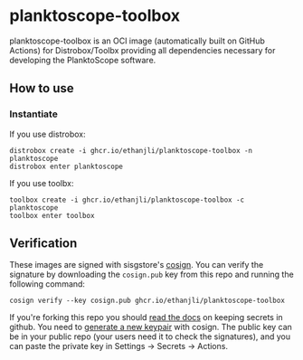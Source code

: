 # planktoscope-toolbox

planktoscope-toolbox is an OCI image (automatically built on GitHub Actions) for Distrobox/Toolbx providing all dependencies necessary for developing the PlanktoScope software.

## How to use

### Instantiate

If you use distrobox:

    distrobox create -i ghcr.io/ethanjli/planktoscope-toolbox -n planktoscope
    distrobox enter planktoscope

If you use toolbx:

    toolbox create -i ghcr.io/ethanjli/planktoscope-toolbox -c planktoscope
    toolbox enter toolbox

## Verification

These images are signed with sisgstore's [cosign](https://docs.sigstore.dev/cosign/overview/). You can verify the signature by downloading the `cosign.pub` key from this repo and running the following command:

    cosign verify --key cosign.pub ghcr.io/ethanjli/planktoscope-toolbox

If you're forking this repo you should [read the docs](https://docs.github.com/en/actions/security-guides/encrypted-secrets) on keeping secrets in github. You need to [generate a new keypair](https://docs.sigstore.dev/cosign/overview/) with cosign. The public key can be in your public repo (your users need it to check the signatures), and you can paste the private key in Settings -> Secrets -> Actions.
